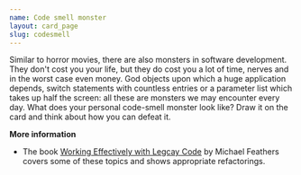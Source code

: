 ```yaml
---
name: Code smell monster
layout: card_page
slug: codesmell
---
```

Similar to horror movies, there are also monsters in software development. They don't cost you your life, but they do cost you a lot of time, nerves and in the worst case even money. God objects upon which a huge application depends, switch statements with countless entries or a parameter list which takes up half the screen: all these are monsters we may encounter every day. What does your personal code-smell monster look like? Draw it on the card and think about how you can defeat it.

**More information**

- The book [Working Effectively with Legcay Code](https://www.oreilly.com/library/view/working-effectively-with/0131177052/) by Michael Feathers covers some of these topics and shows appropriate refactorings.